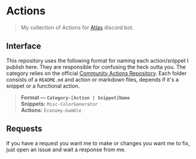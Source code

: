 # Actions
> My collection of Actions for [Atlas](https://atlas.bot) discord bot.

## Interface
This repository uses the following format for naming each action/snippet I publish here.
They are responsible for confusing the heck outta you. The category relies on the official
[Community Actions Repository](https://github.com/sylo-digital/community-actions). 
Each folder consists of a `README.md` and action or markdown files, depends if it's a snippet
or a functional action.

> **Format — `Category-[Action | Snippet]Name`**\
  **Snippets:** `Misc-ColorGenerator`\
  **Actions:** `Economy-Gamble`

## Requests
If you have a request you want me to make or changes you want me to fix, just open an issue and wait a response from me.
